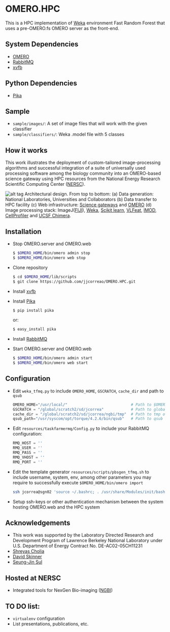 

OMERO.HPC
=========

This is a HPC implementation of [Weka] environment Fast Random Forest that uses a pre-OMERO.fs OMERO server as the front-end.

System Dependencies
-------------------

  - [OMERO]
  - [RabbitMQ]
  - [xvfb]
  
Python Dependencies
-------------------

  - [Pika]
  
Sample
------
  - ```sample/images/```: A set of image files that will work with the given classifier
  - ```sample/classifiers/```: Weka .model file with 5 classes

How it works
------------

This work illustrates the deployment of custom-tailored image-processing algorithms and successful integration of a 
suite of universally used processing software among the biology community into an OMERO-based science gateway 
using HPC resources from the National Energy Research Scientific Computing Center ([NERSC]).

![alt tag](https://raw.github.com/jjcorreao/OMERO.HPC/master/readme/architecture.png)
Architectural design. From top to bottom: (a) Data generation: National Laboratories, Universities and 
Collaborators (b) Data transfer to HPC facility (c) Web infrastructure: [Science gateways] and [OMERO] (d) 
Image processing stack: ImageJ([FIJI]), [Weka], [Scikit learn], [VLFeat], [IMOD], [CellProfiler] and [UCSF Chimera].


Installation
------------
  - Stop OMERO.server and OMERO.web

    ```sh
    $ $OMERO_HOME/bin/omero admin stop
    $ $OMERO_HOME/bin/omero web stop
    ```

  - Clone repository
  
    ```sh
    $ cd $OMERO_HOME/lib/scripts
    $ git clone https://github.com/jjcorreao/OMERO.HPC.git
    ```

  - Install [xvfb]
  
  - Install [Pika]
  
    ```sh
    $ pip install pika
    ```
  
    or:

    ```sh
    $ easy_install pika
    ```

  - Install [RabbitMQ]

  - Start OMERO.server and OMERO.web

    ```sh  
    $ $OMERO_HOME/bin/omero admin start
    $ $OMERO_HOME/bin/omero web start
    ```

Configuration
-------------

  - Edit ```weka_tfmq.py``` to include ```OMERO_HOME```, ```GSCRATCH```, ```cache_dir``` and path to ```qsub```
  
    ```py
    OMERO_HOME="/usr/local/"                            # Path to $OMERO_HOME on system hosting OMERO.web
    GSCRATCH = "/global/scratch2/sd/jcorrea"            # Path to global scratch on HPC system
    cache_dir = "/global/scratch2/sd/jcorrea/ngbi/tmp"  # Path to tmp on HPC system
    qsub_path="/usr/syscom/opt/torque/4.2.6/bin/qsub"   # Path to qsub bin on HPC system
    ```

  - Edit ```resources/taskfarmermq/Config.py``` to include your RabbitMQ configuration:

    ```py
    RMQ_HOST = ''
    RMQ_USER = ''
    RMQ_PASS = ''
    RMQ_VHOST = ''
    RMQ_PORT = ''
    ```
    
  - Edit the template generator ```resources/scripts/pbsgen_tfmq.sh``` to include username, system, env, among other
  parameters you may require to successfully execute ```$OMERO_HOME/bin/omero import```
   
    ```sh
    ssh jcorrea@sgn02 'source ~/.bashrc; . /usr/share/Modules/init/bash; source ${OMERO_ENV}; omero import -s sgn02 -d ${dataset} -n ${name} ${outpath}/segmented_map.tif -k ${uuid}'
    ```
    
  - Setup ssh-keys or other authentication mechanism between the system hosting OMERO.web and the HPC system 
  
Acknowledgements
----------------
  - This work was supported by the Laboratory Directed Research and Development Program of Lawrence Berkeley National Laboratory under U.S. Department of Energy Contract No. DE-AC02-05CH11231
  - [Shreyas Cholia]
  - [David Skinner]
  - [Seung-Jin Sul]

Hosted at NERSC
----------------
  - Integrated tools for NexGen Bio-imaging ([NGBI])
  
TO DO list:
----------------------------------
  - ```virtualenv``` configuration
  - List presentations, publications, etc.

[Seung-Jin Sul]:https://github.com/sulsj
[OMERO]:https://www.openmicroscopy.org/
[RabbitMQ]:http://www.rabbitmq.com/
[ImageJ]:http://fiji.sc
[Weka]:http://www.cs.waikato.ac.nz/ml/weka/
[TaskFarmerMQ]:https://github.com/jjcorreao/OMERO.HPC/tree/master/resources/taskfarmermq
[xvfb]:http://www.x.org/archive/X11R7.7/doc/man/man1/Xvfb.1.xhtml
[Shreyas Cholia]:https://github.com/shreddd
[David Skinner]:https://github.com/deskinner
[Pika]:http://pika.readthedocs.org/en/latest/
[NERSC]:http://www.nersc.gov
[Science gateways]:http://www.nersc.gov/users/science-gateways/
[Scikit learn]:http://scikit-learn.org
[FIJI]:http://fiji.sc
[VLFeat]:http://vlfeat.org
[IMOD]:http://bio3d.colorado.edu/imod/
[CellProfiler]:http://cellprofiler.org
[UCSF Chimera]:https://www.cgl.ucsf.edu/chimera/
[NGBI]:http://ngbi.nersc.gov
